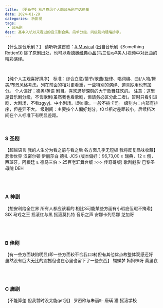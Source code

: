 ```yaml
---
title: 【更新中】秋月春风个人向音乐剧严选榜单
date: 2024-01-28
categories: 析影视
tags:
 - 音乐剧
desc: 高中入坑以来看过的音乐剧合集，简单分级，同级别内粗略排序。
---
```


【什么是音乐剧？】
请听听这首歌：<a href="https://music.163.com/song?id=33111461&uct2=U2FsdGVkX1/1OHT85IGIWHyEPI04VJHUZ8LEVVN3Ck8=">A Musical</a>
(出自音乐剧《Something Rotten!》)
除了原剧出处，也可以看<a href="https://www.bilibili.com/video/BV1YTwzebEUg?vd_source=fa4dcf78649ce6604c2727b4c64e76dc">德奥经典小品</a>(马三伯x卢美人)视频中对此曲的精彩演绎。

<br>

【纯个人主观喜好排序】
标准：综合立意/情节/歌曲(旋律、唱词编、曲)/人物/舞美/布景风格考虑。列在前面的相对更看重，一些特别的演绎、道具妙用也有加分。
个人偏好：德奥/英语 剧目。喜欢思辨深刻的大于歌舞狂欢的。
注意：这里是音乐剧分级，不含歌剧(虽然我也看歌剧，但请务必区分此二者)。暂时只看引进剧、大剧场，不看zgyyj、中小剧场。i剧≥i歌，一般不挑卡司。
级别内：内部有排序，但差异不大。
级别间：主要按个人偏好划分。t0 t1相对差距较小，后续档次间在个人标准下有明显差距。

<br>

### S 圣剧
【超越语言 我的人生分为看之前与看之后 各方面几乎无短板 我将反复品味收藏】
悲惨世界
汉密尔顿
伊丽莎白
德扎
JCS (版本偏好：96,73,00 ≥ 瑞典，12 ≥ 俄，西班牙，阿根廷 ≥ 德马三伯 > 25百老汇舞台版 >>> 传奇哥版)
歌剧魅影
巴黎圣母院
DEH

<br><br>


### A 神剧
【想安利给全世界 所有人都应该看的 相比S可能某些方面有小瑕疵但瑕不掩瑜】
SIX
马戏之王
摇滚红与黑
摇滚莫扎特
音乐之声
安娜卡列尼娜
芝加哥

<br><br>

### B 佳剧
【有一些方面缺陷明显(即一些方面较不合我口味)但有其他优点故整体观感还好 虽然没有巨大无比的震撼但也在心里也留下了一些东西】
蝴蝶梦
妈妈咪呀
莫里哀

<br><br>

### C 庸剧
【不能算差 但我暂时没太能get到】
罗密欧与朱丽叶
唐璜
猫
摇滚学校

<br><br>